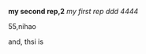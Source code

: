 <b>my second rep,2</b>
<em>my first rep</em>
<em>ddd</em>
<em>4444</em>
<p>55,nihao </p>
<p>and, thsi is </p>